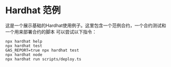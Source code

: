 #  Hardhat 范例

这是一个展示基础的Hardhat使用例子。这里包含一个范例合约，一个合约测试和一个用来部署合约的脚本
可以尝试以下指令：

```shell
npx hardhat help
npx hardhat test
GAS_REPORT=true npx hardhat test
npx hardhat node
npx hardhat run scripts/deploy.ts
```
